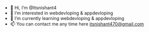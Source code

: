 - 👋 Hi, I’m @Itsnishant4
- 👀 I’m interested in webdevloping & appdevloping
- 🌱 I’m currently learning webdevloping & appdevloping
- 📫 You can contact me any time here itsnishant470@gmail.com

<!---
Itsnishant4/Itsnishant4 is a ✨ special ✨ repository because its `README.md` (this file) appears on your GitHub profile.
You can click the Preview link to take a look at your changes.
--->
